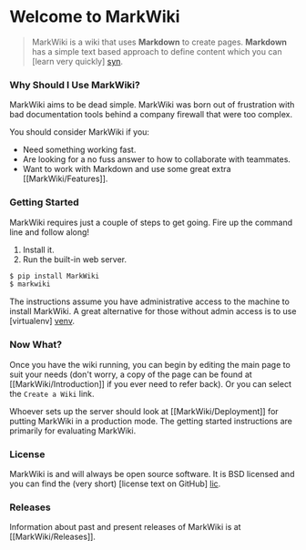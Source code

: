 Welcome to MarkWiki
===================

> MarkWiki is a wiki that uses **Markdown** to create pages. **Markdown** has
a simple text based approach to define content which you can
[learn very quickly] [syn].

### Why Should I Use MarkWiki?

MarkWiki aims to be dead simple. MarkWiki was born out of frustration
with bad documentation tools behind a company firewall that were too complex.

You should consider MarkWiki if you:

* Need something working fast.
* Are looking for a no fuss answer to how to collaborate with teammates.
* Want to work with Markdown and use some great extra [[MarkWiki/Features]].

### Getting Started

MarkWiki requires just a couple of steps to get going. Fire up the command line
and follow along!

1. Install it.
2. Run the built-in web server.

```bash
$ pip install MarkWiki
$ markwiki
```

The instructions assume you have administrative access to the machine to
install MarkWiki. A great alternative for those without admin access is to use
[virtualenv] [venv].

### Now What?

Once you have the wiki running, you can begin by editing the main page to suit
your needs (don't worry, a copy of the page can be found at
[[MarkWiki/Introduction]] if you ever need to refer back). Or you can select
the `Create a Wiki` link.

Whoever sets up the server should look at [[MarkWiki/Deployment]] for putting
MarkWiki in a production mode. The getting started instructions are primarily
for evaluating MarkWiki.

### License

MarkWiki is and will always be open source software. It is BSD licensed and you
can find the (very short) [license text on GitHub] [lic].

### Releases

Information about past and present releases of MarkWiki is at
[[MarkWiki/Releases]].

[syn]: http://daringfireball.net/projects/markdown/syntax
[venv]: http://www.virtualenv.org/en/latest/
[lic]: https://raw.github.com/mblayman/markwiki/master/LICENSE

